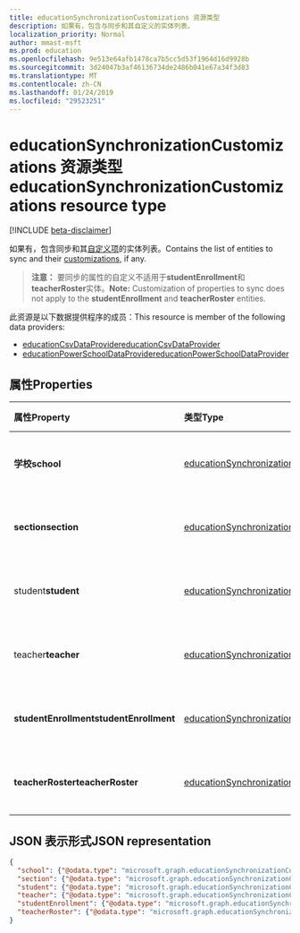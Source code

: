 ```yaml
---
title: educationSynchronizationCustomizations 资源类型
description: 如果有，包含与同步和其自定义的实体列表。
localization_priority: Normal
author: mmast-msft
ms.prod: education
ms.openlocfilehash: 9e513e64afb1478ca7b5cc5d53f1964d16d9928b
ms.sourcegitcommit: 3d24047b3af46136734de2486b041e67a34f3d83
ms.translationtype: MT
ms.contentlocale: zh-CN
ms.lasthandoff: 01/24/2019
ms.locfileid: "29523251"
---
```

# <a name="educationsynchronizationcustomizations-resource-type"></a><span data-ttu-id="7bbca-103">educationSynchronizationCustomizations 资源类型</span><span class="sxs-lookup"><span data-stu-id="7bbca-103">educationSynchronizationCustomizations resource type</span></span>

[!INCLUDE [beta-disclaimer](../../includes/beta-disclaimer.md)]

<span data-ttu-id="7bbca-104">如果有，包含同步和其[自定义项](educationsynchronizationcustomization.md)的实体列表。</span><span class="sxs-lookup"><span data-stu-id="7bbca-104">Contains the list of entities to sync and their [customizations](educationsynchronizationcustomization.md), if any.</span></span>

> <span data-ttu-id="7bbca-105">**注意：** 要同步的属性的自定义不适用于**studentEnrollment**和**teacherRoster**实体。</span><span class="sxs-lookup"><span data-stu-id="7bbca-105">**Note:** Customization of properties to sync does not apply to the **studentEnrollment** and **teacherRoster** entities.</span></span>

<span data-ttu-id="7bbca-106">此资源是以下数据提供程序的成员：</span><span class="sxs-lookup"><span data-stu-id="7bbca-106">This resource is member of the following data providers:</span></span>

* [<span data-ttu-id="7bbca-107">educationCsvDataProvider</span><span class="sxs-lookup"><span data-stu-id="7bbca-107">educationCsvDataProvider</span></span>](educationcsvdataprovider.md)
* [<span data-ttu-id="7bbca-108">educationPowerSchoolDataProvider</span><span class="sxs-lookup"><span data-stu-id="7bbca-108">educationPowerSchoolDataProvider</span></span>](educationpowerschooldataprovider.md)

## <a name="properties"></a><span data-ttu-id="7bbca-109">属性</span><span class="sxs-lookup"><span data-stu-id="7bbca-109">Properties</span></span>

| <span data-ttu-id="7bbca-110">属性</span><span class="sxs-lookup"><span data-stu-id="7bbca-110">Property</span></span> | <span data-ttu-id="7bbca-111">类型</span><span class="sxs-lookup"><span data-stu-id="7bbca-111">Type</span></span> | <span data-ttu-id="7bbca-112">说明</span><span class="sxs-lookup"><span data-stu-id="7bbca-112">Description</span></span> |
|:-|:-|:-|
| <span data-ttu-id="7bbca-113">**学校**</span><span class="sxs-lookup"><span data-stu-id="7bbca-113">**school**</span></span> | [<span data-ttu-id="7bbca-114">educationSynchronizationCustomization</span><span class="sxs-lookup"><span data-stu-id="7bbca-114">educationSynchronizationCustomization</span></span>](educationsynchronizationcustomization.md) |  <span data-ttu-id="7bbca-115">学校实体的自定义。</span><span class="sxs-lookup"><span data-stu-id="7bbca-115">Customization for a school entity.</span></span>        |
| <span data-ttu-id="7bbca-116">**section**</span><span class="sxs-lookup"><span data-stu-id="7bbca-116">**section**</span></span> | [<span data-ttu-id="7bbca-117">educationSynchronizationCustomization</span><span class="sxs-lookup"><span data-stu-id="7bbca-117">educationSynchronizationCustomization</span></span>](educationsynchronizationcustomization.md) |  <span data-ttu-id="7bbca-118">针对部分实体的自定义项。</span><span class="sxs-lookup"><span data-stu-id="7bbca-118">Customization for a section entity.</span></span>         |
| <span data-ttu-id="7bbca-119">student</span><span class="sxs-lookup"><span data-stu-id="7bbca-119">**student**</span></span> | [<span data-ttu-id="7bbca-120">educationSynchronizationCustomization</span><span class="sxs-lookup"><span data-stu-id="7bbca-120">educationSynchronizationCustomization</span></span>](educationsynchronizationcustomization.md) |  <span data-ttu-id="7bbca-121">学生实体的自定义。</span><span class="sxs-lookup"><span data-stu-id="7bbca-121">Customization for a student entity.</span></span>         |
| <span data-ttu-id="7bbca-122">teacher</span><span class="sxs-lookup"><span data-stu-id="7bbca-122">**teacher**</span></span> | [<span data-ttu-id="7bbca-123">educationSynchronizationCustomization</span><span class="sxs-lookup"><span data-stu-id="7bbca-123">educationSynchronizationCustomization</span></span>](educationsynchronizationcustomization.md) |  <span data-ttu-id="7bbca-124">教师实体的自定义。</span><span class="sxs-lookup"><span data-stu-id="7bbca-124">Customization for a teacher entity.</span></span>         |
| <span data-ttu-id="7bbca-125">**studentEnrollment**</span><span class="sxs-lookup"><span data-stu-id="7bbca-125">**studentEnrollment**</span></span> | [<span data-ttu-id="7bbca-126">educationSynchronizationCustomization</span><span class="sxs-lookup"><span data-stu-id="7bbca-126">educationSynchronizationCustomization</span></span>](educationsynchronizationcustomization.md) |  <span data-ttu-id="7bbca-127">针对学生注册自定义项。</span><span class="sxs-lookup"><span data-stu-id="7bbca-127">Customization for student enrollment.</span></span>           |
| <span data-ttu-id="7bbca-128">**teacherRoster**</span><span class="sxs-lookup"><span data-stu-id="7bbca-128">**teacherRoster**</span></span> | [<span data-ttu-id="7bbca-129">educationSynchronizationCustomization</span><span class="sxs-lookup"><span data-stu-id="7bbca-129">educationSynchronizationCustomization</span></span>](educationsynchronizationcustomization.md) |       <span data-ttu-id="7bbca-130">针对教师名单的自定义项。</span><span class="sxs-lookup"><span data-stu-id="7bbca-130">Customization for a teacher roster.</span></span>    |

## <a name="json-representation"></a><span data-ttu-id="7bbca-131">JSON 表示形式</span><span class="sxs-lookup"><span data-stu-id="7bbca-131">JSON representation</span></span>
<!-- {
  "blockType": "resource",
  "optionalProperties": [

  ],
  "@odata.type": "microsoft.graph.educationSynchronizationCustomizations"
}-->

```json
{
  "school": {"@odata.type": "microsoft.graph.educationSynchronizationCustomization"},
  "section": {"@odata.type": "microsoft.graph.educationSynchronizationCustomization"},
  "student": {"@odata.type": "microsoft.graph.educationSynchronizationCustomization"},
  "teacher": {"@odata.type": "microsoft.graph.educationSynchronizationCustomization"},
  "studentEnrollment": {"@odata.type": "microsoft.graph.educationSynchronizationCustomization"},
  "teacherRoster": {"@odata.type": "microsoft.graph.educationSynchronizationCustomization"}
}
```
<!--
{
  "type": "#page.annotation",
  "suppressions": [
    "Error: /api-reference/beta/resources/educationsynchronizationcustomizations.md:\r\n      Exception processing links.\r\n    System.ArgumentException: Link Definition was null. Link text: !INCLUDE [beta-disclaimer](../../includes/beta-disclaimer.md)\r\n      at ApiDoctor.Validation.DocFile.get_LinkDestinations()\r\n      at ApiDoctor.Validation.DocSet.ValidateLinks(Boolean includeWarnings, String[] relativePathForFiles, IssueLogger issues, Boolean requireFilenameCaseMatch, Boolean printOrphanedFiles)"
  ]
}
-->

